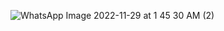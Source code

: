 ![WhatsApp Image 2022-11-29 at 1 45 30 AM (2)](https://user-images.githubusercontent.com/116415630/204498894-239d6b36-3a57-47ac-a0eb-71bfcbf821dc.jpeg)
